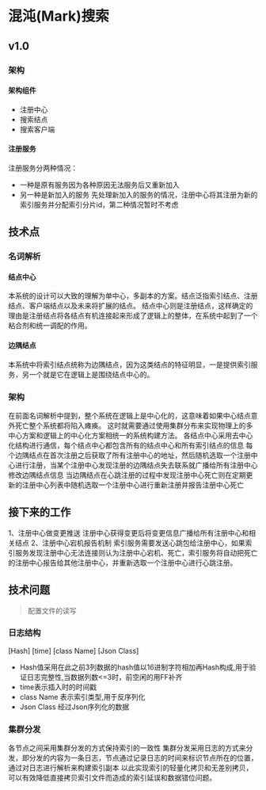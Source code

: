 # 混沌(Mark)搜索
## v1.0
### 架构
#### 架构组件
* 注册中心
* 搜索结点
* 搜索客户端
#### 注册服务
注册服务分两种情况：
* 一种是原有服务因为各种原因无法服务后又重新加入
* 另一种是新加入的服务
先处理新加入的服务的情况，注册中心将其注册为新的索引服务并分配索引分片id，第二种情况暂时不考虑
## 技术点
### 名词解析
#### 结点中心
本系统的设计可以大致的理解为单中心，多副本的方案。结点泛指索引结点、注册结点、客户端结点以及未来将扩展的结点。
结点中心则是注册结点，这样确定的理由是注册结点将各结点有机连接起来形成了逻辑上的整体，在系统中起到了一个粘合剂和统一调配的作用。
#### 边隅结点
本系统中将索引结点统称为边隅结点，因为这类结点的特征明显，一是提供索引服务，另一个就是它在逻辑上是围绕结点中心的。
### 架构
在前面名词解析中提到，整个系统在逻辑上是中心化的，这意味着如果中心结点意外死亡整个系统都将陷入瘫痪。
这时就需要通过使用集群分布来实现物理上的多中心方案和逻辑上的中心化方案相统一的系统构建方法。
各结点中心采用去中心化结构进行通信，每个结点中心都包含所有的结点中心和所有索引结点的信息
每个边隅结点在首次注册之后获取了所有注册中心的地址，然后随机选取一个注册中心进行注册，当某个注册中心发现注册的边隅结点失去联系就广播给所有注册中心修改边隅结点信息
当边隅结点在心跳注册的过程中发现注册中心死亡则在定期更新的注册中心列表中随机选取一个注册中心进行重新注册并报告注册中心死亡
## 接下来的工作
 1、注册中心做变更推送
 注册中心获得变更后将变更信息广播给所有注册中心和相关结点
 2、注册中心宕机报告机制
 索引服务需要发送心跳包给注册中心，如果索引服务发现注册中心无法连接则认为注册中心宕机、死亡，索引服务将自动把死亡的注册中心报告给其他注册中心，并重新选取一个注册中心进行心跳注册。
 
## 技术问题
> 配置文件的读写

### 日志结构
[Hash] [time] [class Name] [Json Class]

* Hash值采用在此之前3列数据的hash值以16进制字符相加再Hash构成,用于验证日志完整性,当数据列数<=3时，前空闲的用FF补齐
* time表示插入时的时间戳
* class Name 表示索引类型,用于反序列化
* Json Class 经过Json序列化的数据
### 集群分发
各节点之间采用集群分发的方式保持索引的一致性
集群分发采用日志的方式来分发，即分发的内容为一条日志，节点通过记录日志的时间来标识节点所在的位置，通过对日志进行解析来构建索引副本
以此实现索引的轻量化拷贝和无差别拷贝，可以有效降低直接拷贝索引文件而造成的索引延误和数据错位问题。


